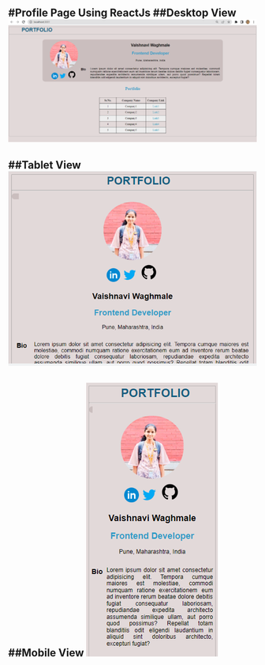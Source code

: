 #Profile Page Using ReactJs
##Desktop View
<img src="Desktop View.png" />
---
##Tablet View
<img src="Tablet View.png" />
---
##Mobile View
<img src="Mobile View.png" />
---
